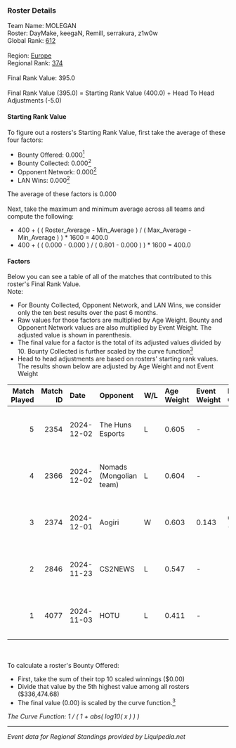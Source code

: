### Roster Details<br />
Team Name: MOLEGAN<br />
Roster: DayMake, keegaN, Remill, serrakura, z1w0w<br />
Global Rank: [612](../standings_global.md)<br />
<br />
Region: [Europe]( ../standings_europe.md)<br />
Regional Rank: [374]( ../standings_europe.md)<br />
<br />
Final Rank Value:  395.0<br />
<br />
Final Rank Value (395.0) = Starting Rank Value (400.0) + Head To Head Adjustments (-5.0)<br />

#### Starting Rank Value<br />
To figure out a rosters's Starting Rank Value, first take the average of these four factors:<br />
- Bounty Offered: 0.000[<sup>1</sup>](#table2)
- Bounty Collected: 0.000[<sup>2</sup>](#table1)
- Opponent Network: 0.000[<sup>2</sup>](#table1)
- LAN Wins: 0.000[<sup>2</sup>](#table1)

The average of these factors is 0.000<br />
<br />
Next, take the maximum and minimum average across all teams and compute the following:<br />
- 400 + ( ( Roster_Average - Min_Average ) / ( Max_Average - Min_Average ) ) * 1600 = 400.0
- 400 + ( ( 0.000 - 0.000 ) / ( 0.801 - 0.000 ) ) * 1600 = 400.0


#### Factors<br />
Below you can see a table of all of the matches that contributed to this roster's Final Rank Value.<br />
Note:<br />

- For Bounty Collected, Opponent Network, and LAN Wins, we consider only the ten best results over the past 6 months.
- Raw values for those factors are multiplied by Age Weight. Bounty and Opponent Network values are also multiplied by Event Weight. The adjusted value is shown in parenthesis.
- The final value for a factor is the total of its adjusted values divided by 10. Bounty Collected is further scaled by the curve function[<sup>3</sup>](#curveFunction)
- Head to head adjustments are based on rosters' starting rank values. The results shown below are adjusted by Age Weight and not Event Weight
<span id="table1"></span><br />


| Match Played | Match ID | Date       | Opponent                | W/L | Age Weight | Event Weight | Bounty Collected | Opponent Network | LAN Wins  | H2H Adj. | Roster                                    |
| -: | -: | :- | :- | :- | :- | :- | :- | :- | :- | -: | :- |
|            5 |     2354 | 2024-12-02 | The Huns Esports        | L   | 0.605      | -            | -                | -                | -         |    -1.12 | DayMake, keegaN, Remill, serrakura, z1w0w |
|            4 |     2366 | 2024-12-02 | Nomads (Mongolian team) | L   | 0.604      | -            | -                | -                | -         |    -6.04 | DayMake, keegaN, Remill, serrakura, z1w0w |
|            3 |     2374 | 2024-12-01 | Aogiri                  | W   | 0.603      | 0.143        | 0.000 (0.000)    | 0.000 (0.000)    | 0 (0.000) |     9.55 | DayMake, keegaN, Remill, serrakura, z1w0w |
|            2 |     2846 | 2024-11-23 | CS2NEWS                 | L   | 0.547      | -            | -                | -                | -         |    -5.33 | ax1nty, DayMake, Deavoid, Remill, z1w0w   |
|            1 |     4077 | 2024-11-03 | HOTU                    | L   | 0.411      | -            | -                | -                | -         |    -2.09 | keegaN, Remill, reNIK, Semsys, z1w0w      |

<br />
<span id="table2"></span><br />
To calculate a roster's Bounty Offered:<br />

- First, take the sum of their top 10 scaled winnings ($0.00)
- Divide that value by the 5th highest value among all rosters ($336,474.68)
- The final value (0.00) is scaled by the curve function.[<sup>3</sup>](#curveFunction)

<span id="curveFunction"></span>_The Curve Function: 1 / ( 1 + abs( log10( x ) ) )_<br />

---
_Event data for Regional Standings provided by Liquipedia.net_<br />
